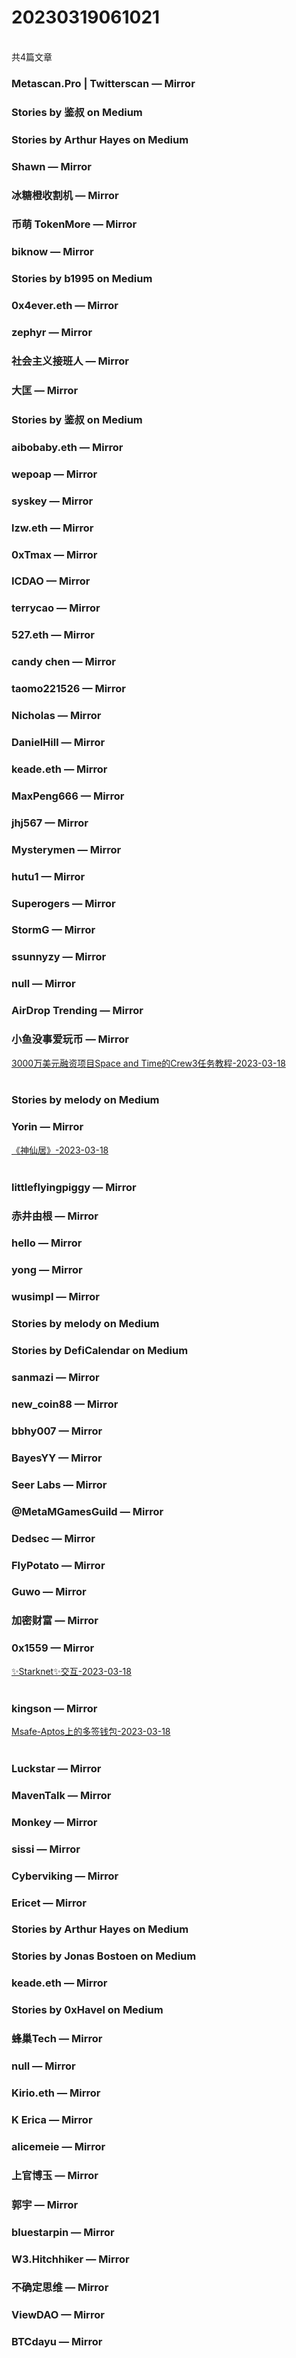 <h1>20230319061021</h1><br/>共4篇文章


###  Metascan.Pro | Twitterscan — Mirror











###  Stories by 鉴叔 on Medium









###  Stories by Arthur Hayes on Medium







###  Shawn — Mirror









###  冰糖橙收割机 — Mirror









###  币萌 TokenMore — Mirror















###  biknow — Mirror







###  Stories by b1995 on Medium











###  0x4ever.eth — Mirror











###  zephyr — Mirror













###  社会主义接班人 — Mirror











###  大匡 — Mirror







###  Stories by 鉴叔 on Medium











###  aibobaby.eth — Mirror







###  wepoap — Mirror







###  syskey — Mirror







###  lzw.eth — Mirror







###  0xTmax — Mirror









###  ICDAO — Mirror







###  terrycao — Mirror









###  527.eth — Mirror













###  candy chen — Mirror













###  taomo221526 — Mirror











###  Nicholas — Mirror









###  DanielHill — Mirror









###  keade.eth — Mirror







###  MaxPeng666 — Mirror









###  jhj567 — Mirror







###  Mysterymen — Mirror







###  hutu1 — Mirror







###  Superogers — Mirror









###  StormG — Mirror







###  ssunnyzy — Mirror







###  null — Mirror







###  AirDrop Trending — Mirror







###  小鱼没事爱玩币 — Mirror

<a target=_blank rel=nofollow href="https://mirror.xyz/0x23e9E002Ee2Ae2baA0C9d6959578Bcb77148BDcf/5Fc6lpZ2bgjnO1PlQIZwMvOjVFvVPfGLdMrpJ1reK2Q" >3000万美元融资项目Space and Time的Crew3任务教程-2023-03-18</a><br/><br/>





###  Stories by melody on Medium







###  Yorin — Mirror

<a target=_blank rel=nofollow href="https://mirror.xyz/shenxianju.eth/g3aWk5agEAqtdWjVyVn1GHGNom-ATLj9LCHfE_Xsuow" >《神仙居》-2023-03-18</a><br/><br/>





###  littleflyingpiggy — Mirror







###  赤井由根 — Mirror







###  hello — Mirror







###  yong — Mirror









###  wusimpl — Mirror









###  Stories by melody on Medium







###  Stories by DefiCalendar on Medium







###  sanmazi — Mirror









###  new_coin88 — Mirror









###  bbhy007 — Mirror









###  BayesYY — Mirror







###  Seer Labs — Mirror













###  @MetaMGamesGuild — Mirror









###  Dedsec — Mirror







###  FlyPotato — Mirror









###  Guwo — Mirror









###  加密财富 — Mirror







###  0x1559 — Mirror

<a target=_blank rel=nofollow href="https://mirror.xyz/xch168.eth/JrYh3Fh0fAHJHtcOPi6JpPl6eYe6H31cllC8LZZvAUA" >✨Starknet✨交互-2023-03-18</a><br/><br/>





###  kingson — Mirror

<a target=_blank rel=nofollow href="https://mirror.xyz/kingson.eth/rDm_AwpE2_L5cyhY2IlMUdsSYOG9kNrUsFSknRLWN4w" >Msafe-Aptos上的多签钱包-2023-03-18</a><br/><br/>











###  Luckstar — Mirror











###  MavenTalk — Mirror









###  Monkey — Mirror







###  sissi — Mirror



















###  Cyberviking — Mirror











###  Ericet — Mirror









###  Stories by Arthur Hayes on Medium









###  Stories by Jonas Bostoen on Medium







###  keade.eth — Mirror









###  Stories by 0xHavel on Medium









###  蜂巢Tech — Mirror









###  null — Mirror











###  Kirio.eth — Mirror







###  K Erica — Mirror















###  alicemeie — Mirror













###  上官博玉 — Mirror











###  郭宇 — Mirror









###  bluestarpin — Mirror













###  W3.Hitchhiker — Mirror











###  不确定思维 — Mirror









###  ViewDAO — Mirror







###  BTCdayu — Mirror





